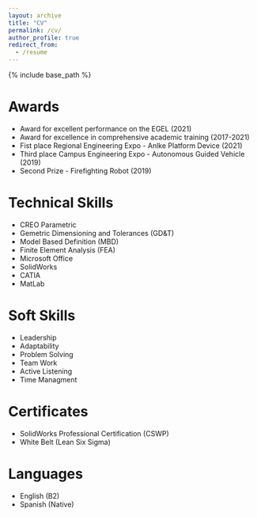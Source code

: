 ```yaml
---
layout: archive
title: "CV"
permalink: /cv/
author_profile: true
redirect_from:
  - /resume
---
```


{% include base_path %}

Awards
======
* Award for excellent performance on the EGEL (2021)
* Award for excellence in comprehensive academic training (2017-2021)
* Fist place Regional Engineering Expo - Anlke Platform Device (2021)
* Third place Campus Engineering Expo - Autonomous Guided Vehicle (2019)
* Second Prize - Firefighting Robot (2019)

Technical Skills
======
* CREO Parametric
* Gemetric Dimensioning and Tolerances (GD&T)
* Model Based Definition (MBD)
* Finite Element Analysis (FEA)
* Microsoft Office 
* SolidWorks
* CATIA
* MatLab

Soft Skills
======
* Leadership
* Adaptability
* Problem Solving
* Team Work
* Active Listening
* Time Managment 

Certificates 
======
* SolidWorks Professional Certification (CSWP)
* White Belt (Lean Six Sigma)

Languages
======
* English (B2)
* Spanish (Native)

